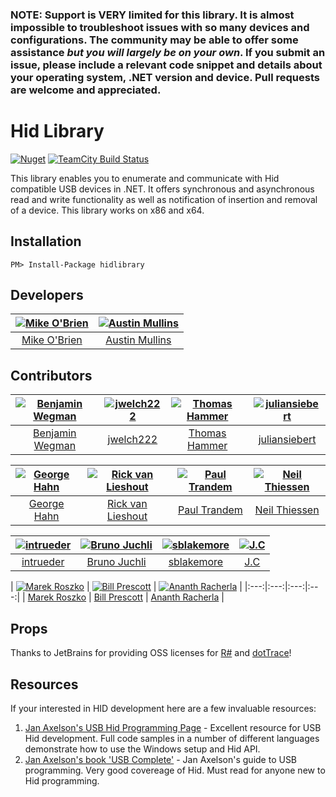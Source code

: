 <h3>NOTE: Support is VERY limited for this library. It is almost impossible to troubleshoot issues with so many devices and configurations. The community may be able to offer some assistance <i>but you will largely be on your own</i>. If you submit an issue, please include a relevant code snippet and details about your operating system, .NET version and device. Pull requests are welcome and appreciated.</h3>

Hid Library
=============

[![Nuget](http://img.shields.io/nuget/v/HidLibrary.svg?style=flat)](http://www.nuget.org/packages/HidLibrary/) [![TeamCity Build Status](https://img.shields.io/teamcity/http/build.mikeobrien.net/s/hidlibrary.svg?style=flat)](http://build.mikeobrien.net/viewType.html?buildTypeId=hidlibrary&guest=1)

This library enables you to enumerate and communicate with Hid compatible USB devices in .NET. It offers synchronous and asynchronous read and write functionality as well as notification of insertion and removal of a device. This library works on x86 and x64.

Installation
------------

    PM> Install-Package hidlibrary
	
Developers
------------

| [![Mike O'Brien](https://avatars3.githubusercontent.com/u/187817?v=3&s=144)](https://github.com/mikeobrien) |  [![Austin Mullins](https://avatars3.githubusercontent.com/u/199260?v=3&s=144)](https://github.com/amullins83) |
|:---:|:---:|
| [Mike O'Brien](https://github.com/mikeobrien) | [Austin Mullins](https://github.com/amullins83) |
	
Contributors
------------

| [![Benjamin Wegman](https://avatars0.githubusercontent.com/u/397523?v=3&s=144)](https://github.com/bwegman) |  [![jwelch222](https://raw.githubusercontent.com/mikeobrien/HidLibrary/master/misc/default-avatar.jpg)](https://github.com/jwelch222) | [![Thomas Hammer](https://avatars3.githubusercontent.com/u/1710917?v=3&s=144)](https://github.com/thammer) | [![juliansiebert](https://raw.githubusercontent.com/mikeobrien/HidLibrary/master/misc/default-avatar.jpg)](https://github.com/juliansiebert) |
|:---:|:---:|:---:|:---:|
| [Benjamin Wegman](https://github.com/bwegman) | [jwelch222](https://github.com/jwelch222) | [Thomas Hammer](https://github.com/thammer) | [juliansiebert](https://github.com/juliansiebert) |

| [![George Hahn](https://avatars3.githubusercontent.com/u/502747?v=3&s=144)](https://github.com/GeorgeHahn) |  [![Rick van Lieshout](https://avatars3.githubusercontent.com/u/139665?v=3&s=144)](https://github.com/rvlieshout) | [![Paul Trandem](https://avatars2.githubusercontent.com/u/1494011?v=3&s=144)](https://github.com/ptrandem) | [![Neil Thiessen](https://avatars1.githubusercontent.com/u/2797902?v=3&s=144)](https://github.com/neilt6) |
|:---:|:---:|:---:|:---:|
| [George Hahn](https://github.com/GeorgeHahn) | [Rick van Lieshout](https://github.com/rvlieshout) | [Paul Trandem](https://github.com/ptrandem) | [Neil Thiessen](https://github.com/neilt6) |

| [![intrueder](https://avatars0.githubusercontent.com/u/182339?v=3&s=144)](https://github.com/intrueder) |  [![Bruno Juchli](https://avatars2.githubusercontent.com/u/2090172?v=3&s=144)](https://github.com/BrunoJuchli) | [![sblakemore](https://raw.githubusercontent.com/mikeobrien/HidLibrary/master/misc/default-avatar.jpg)](https://github.com/sblakemore) | [![J.C](https://avatars3.githubusercontent.com/u/850854?v=3&s=144)](https://github.com/jcyuan) |
|:---:|:---:|:---:|:---:|
| [intrueder](https://github.com/intrueder) | [Bruno Juchli](https://github.com/BrunoJuchli) | [sblakemore](https://github.com/sblakemore) | [J.C](https://github.com/jcyuan) |

| [![Marek Roszko](https://raw.githubusercontent.com/mikeobrien/HidLibrary/master/misc/default-avatar.jpg)](https://github.com/marekr) |  [![Bill Prescott](https://avatars2.githubusercontent.com/u/3333408?v=3&s=144)](https://github.com/bprescott) | [![Ananth Racherla](https://avatars0.githubusercontent.com/u/14127511?v=3&s=144)](https://github.com/ananth-racherla) |
|:---:|:---:|:---:|:---:|
| [Marek Roszko](https://github.com/marekr) | [Bill Prescott](https://github.com/bprescott) | [Ananth Racherla](https://github.com/ananth-racherla) |

Props
------------

Thanks to JetBrains for providing OSS licenses for [R#](http://www.jetbrains.com/resharper/features/code_refactoring.html) and [dotTrace](http://www.jetbrains.com/profiler/)!
	
Resources
------------

If your interested in HID development here are a few invaluable resources:  
  
1. [Jan Axelson's USB Hid Programming Page](http://janaxelson.com/hidpage.htm) - Excellent resource for USB Hid development. Full code samples in a number of different languages demonstrate how to use the Windows setup and Hid API.  
2. [Jan Axelson's book 'USB Complete'](http://janaxelson.com/usbc.htm) - Jan Axelson's guide to USB programming. Very good covereage of Hid. Must read for anyone new to Hid programming.
